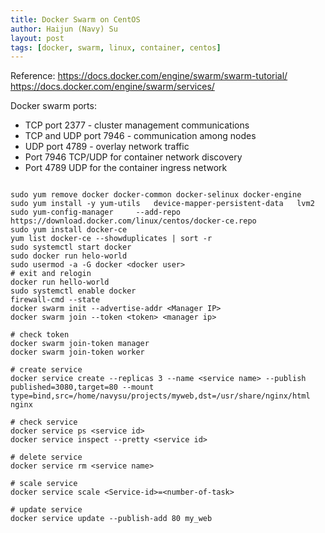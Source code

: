 ```yaml
---
title: Docker Swarm on CentOS
author: Haijun (Navy) Su
layout: post
tags: [docker, swarm, linux, container, centos]
---
```


Reference:
<https://docs.docker.com/engine/swarm/swarm-tutorial/>
<https://docs.docker.com/engine/swarm/services/>

Docker swarm ports:
* TCP port 2377 - cluster management communications
* TCP and UDP port 7946 - communication among nodes
* UDP port 4789 - overlay network traffic
* Port 7946 TCP/UDP for container network discovery
* Port 4789 UDP for the container ingress network

```shell

sudo yum remove docker docker-common docker-selinux docker-engine
sudo yum install -y yum-utils   device-mapper-persistent-data   lvm2
sudo yum-config-manager     --add-repo     https://download.docker.com/linux/centos/docker-ce.repo
sudo yum install docker-ce
yum list docker-ce --showduplicates | sort -r
sudo systemctl start docker
sudo docker run helo-world
sudo usermod -a -G docker <docker user>
# exit and relogin
docker run hello-world
sudo systemctl enable docker
firewall-cmd --state
docker swarm init --advertise-addr <Manager IP>
docker swarm join --token <token> <manager ip>

# check token
docker swarm join-token manager
docker swarm join-token worker

# create service
docker service create --replicas 3 --name <service name> --publish published=3080,target=80 --mount type=bind,src=/home/navysu/projects/myweb,dst=/usr/share/nginx/html nginx

# check service
docker service ps <service id>
docker service inspect --pretty <service id>

# delete service
docker service rm <service name>

# scale service
docker service scale <Service-id>=<number-of-task>

# update service
docker service update --publish-add 80 my_web

```

